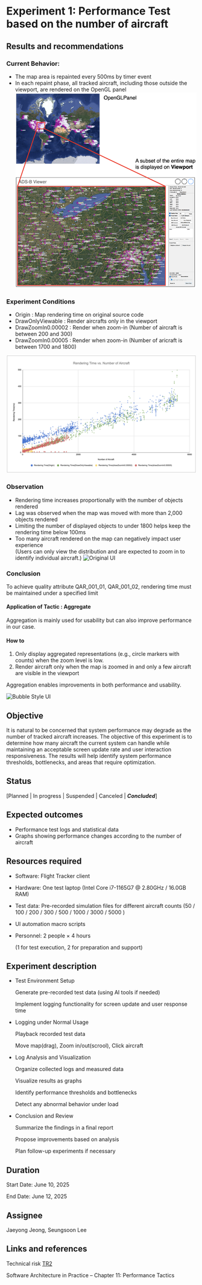 # Experiment 1: Performance Test based on the number of aircraft 


## Results and recommendations 

### Current Behavior:
- The map area is repainted every 500ms by timer event  
- In each repaint phase, all tracked aircraft, including those outside the viewport, are rendered on the OpenGL panel  
![alt text](../images/DrawingAreaVsViewport.png)


### Experiment Conditions  
- Origin : Map rendering time on original source code  
- DrawOnlyViewable : Render aircrafts only in the viewport  
- DrawZoomIn0.00002 : Render when zoom-in (Number of aircraft is between 200 and 300)  
- DrawZoomIn0.00005 : Render when zoom-in (Number of aricraft is between 1700 and 1800)  

![Rendering Time vs. Number of Aircraft](../images/RenderingTime.png)

### Observation
- Rendering time increases proportionally with the number of objects rendered
- Lag was observed when the map was moved with more than 2,000 objects rendered
- Limiting the number of displayed objects to under 1800 helps keep the rendering time below 100ms  
- Too many aircraft rendered on the map can negatively impact user experience  
  (Users can only view the distribution and are expected to zoom in to identify individual aircraft.)
  ![Original UI](../images/OriginalUI.png)

### Conclusion  
To achieve quality attribute QAR_001_01, QAR_001_02, rendering time must be maintained under a specified limit  

#### Application of Tactic : Aggregate
Aggregation is mainly used for usability but can also improve performance in our case.
#### How to
1. Only display aggregated representations (e.g., circle markers with counts) when the zoom level is low.  
2. Render aircraft only when the map is zoomed in and only a few aircraft are visible in the viewport  

Aggregation enables improvements in both performance and usability.  

![Bubble Style UI](../images/BubbleStyleUIWithNumber.png)  

  


## Objective 
It is natural to be concerned that system performance may degrade as the number of tracked aircraft increases.
The objective of this experiment is to determine how many aircraft the current system can handle while maintaining an acceptable screen update rate and user interaction responsiveness.
The results will help identify system performance thresholds, bottlenecks, and areas that require optimization.

## Status
[Planned | In progress | Suspended | Canceled | ***Concluded***]

## Expected outcomes
 - Performance test logs and statistical data
 - Graphs showing performance changes according to the number of aircraft


## Resources required
 - Software: Flight Tracker client

 - Hardware: One test laptop (Intel Core i7-1165G7 @ 2.80GHz / 16.0GB RAM)

 - Test data: Pre-recorded simulation files for different aircraft counts
   (50 / 100 / 200 / 300 / 500 / 1000 / 3000 / 5000 )
   
 - UI automation macro scripts

 - Personnel: 2 people × 4 hours
   
   (1 for test execution, 2 for preparation and support)

## Experiment description
- Test Environment Setup

  Generate pre-recorded test data (using AI tools if needed)

  Implement logging functionality for screen update and user response time

- Logging under Normal Usage

  Playback recorded test data

  Move map(drag), Zoom in/out(scrool), Click aircraft

- Log Analysis and Visualization

  Organize collected logs and measured data

  Visualize results as graphs

  Identify performance thresholds and bottlenecks

  Detect any abnormal behavior under load

- Conclusion and Review

  Summarize the findings in a final report
  
  Propose improvements based on analysis
  
  Plan follow-up experiments if necessary

## Duration
Start Date: June 10, 2025

End Date: June 12, 2025



## Assignee

Jaeyong Jeong, Seungsoon Lee



## Links and references

Technical risk [TR2](../architectural-drivers.md#technical-risk-assessment)

Software Architecture in Practice – Chapter 11: Performance Tactics
